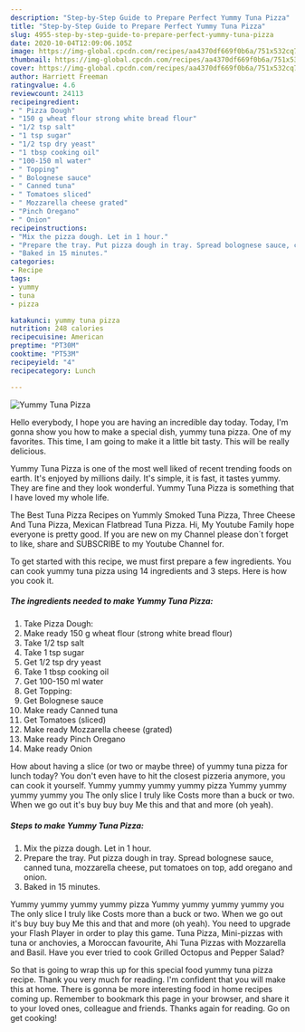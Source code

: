 ```yaml
---
description: "Step-by-Step Guide to Prepare Perfect Yummy Tuna Pizza"
title: "Step-by-Step Guide to Prepare Perfect Yummy Tuna Pizza"
slug: 4955-step-by-step-guide-to-prepare-perfect-yummy-tuna-pizza
date: 2020-10-04T12:09:06.105Z
image: https://img-global.cpcdn.com/recipes/aa4370df669f0b6a/751x532cq70/yummy-tuna-pizza-recipe-main-photo.jpg
thumbnail: https://img-global.cpcdn.com/recipes/aa4370df669f0b6a/751x532cq70/yummy-tuna-pizza-recipe-main-photo.jpg
cover: https://img-global.cpcdn.com/recipes/aa4370df669f0b6a/751x532cq70/yummy-tuna-pizza-recipe-main-photo.jpg
author: Harriett Freeman
ratingvalue: 4.6
reviewcount: 24113
recipeingredient:
- " Pizza Dough"
- "150 g wheat flour strong white bread flour"
- "1/2 tsp salt"
- "1 tsp sugar"
- "1/2 tsp dry yeast"
- "1 tbsp cooking oil"
- "100-150 ml water"
- " Topping"
- " Bolognese sauce"
- " Canned tuna"
- " Tomatoes sliced"
- " Mozzarella cheese grated"
- "Pinch Oregano"
- " Onion"
recipeinstructions:
- "Mix the pizza dough. Let in 1 hour."
- "Prepare the tray. Put pizza dough in tray. Spread bolognese sauce, canned tuna, mozzarella cheese, put tomatoes on top, add oregano and onion."
- "Baked in 15 minutes."
categories:
- Recipe
tags:
- yummy
- tuna
- pizza

katakunci: yummy tuna pizza 
nutrition: 248 calories
recipecuisine: American
preptime: "PT30M"
cooktime: "PT53M"
recipeyield: "4"
recipecategory: Lunch

---
```



![Yummy Tuna Pizza](https://img-global.cpcdn.com/recipes/aa4370df669f0b6a/751x532cq70/yummy-tuna-pizza-recipe-main-photo.jpg)

Hello everybody, I hope you are having an incredible day today. Today, I'm gonna show you how to make a special dish, yummy tuna pizza. One of my favorites. This time, I am going to make it a little bit tasty. This will be really delicious.

Yummy Tuna Pizza is one of the most well liked of recent trending foods on earth. It's enjoyed by millions daily. It's simple, it is fast, it tastes yummy. They are fine and they look wonderful. Yummy Tuna Pizza is something that I have loved my whole life.

The Best Tuna Pizza Recipes on Yummly Smoked Tuna Pizza, Three Cheese And Tuna Pizza, Mexican Flatbread Tuna Pizza. Hi, My Youtube Family hope everyone is pretty good. If you are new on my Channel please don´t forget to like, share and SUBSCRIBE to my Youtube Channel for.


To get started with this recipe, we must first prepare a few ingredients. You can cook yummy tuna pizza using 14 ingredients and 3 steps. Here is how you cook it.

<!--inarticleads1-->

##### The ingredients needed to make Yummy Tuna Pizza:

1. Take  Pizza Dough:
1. Make ready 150 g wheat flour (strong white bread flour)
1. Take 1/2 tsp salt
1. Take 1 tsp sugar
1. Get 1/2 tsp dry yeast
1. Take 1 tbsp cooking oil
1. Get 100-150 ml water
1. Get  Topping:
1. Get  Bolognese sauce
1. Make ready  Canned tuna
1. Get  Tomatoes (sliced)
1. Make ready  Mozzarella cheese (grated)
1. Make ready Pinch Oregano
1. Make ready  Onion


How about having a slice (or two or maybe three) of yummy tuna pizza for lunch today? You don&#39;t even have to hit the closest pizzeria anymore, you can cook it yourself. Yummy yummy yummy yummy pizza Yummy yummy yummy yummy you The only slice I truly like Costs more than a buck or two. When we go out it&#39;s buy buy buy Me this and that and more (oh yeah). 

<!--inarticleads2-->

##### Steps to make Yummy Tuna Pizza:

1. Mix the pizza dough. Let in 1 hour.
1. Prepare the tray. Put pizza dough in tray. Spread bolognese sauce, canned tuna, mozzarella cheese, put tomatoes on top, add oregano and onion.
1. Baked in 15 minutes.


Yummy yummy yummy yummy pizza Yummy yummy yummy yummy you The only slice I truly like Costs more than a buck or two. When we go out it&#39;s buy buy buy Me this and that and more (oh yeah). You need to upgrade your Flash Player in order to play this game. Tuna Pizza, Mini-pizzas with tuna or anchovies, a Moroccan favourite, Ahi Tuna Pizzas with Mozzarella and Basil. Have you ever tried to cook Grilled Octopus and Pepper Salad? 

So that is going to wrap this up for this special food yummy tuna pizza recipe. Thank you very much for reading. I'm confident that you will make this at home. There is gonna be more interesting food in home recipes coming up. Remember to bookmark this page in your browser, and share it to your loved ones, colleague and friends. Thanks again for reading. Go on get cooking!
